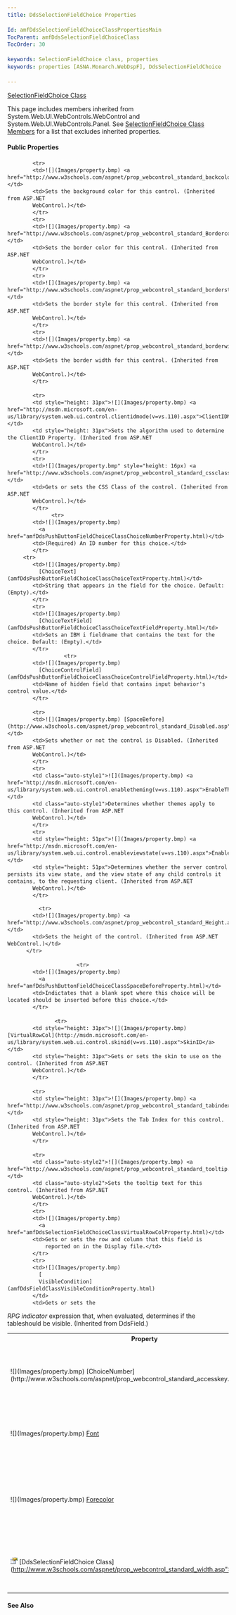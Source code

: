 ```yaml
---
title: DdsSelectionFieldChoice Properties

Id: amfDdsSelectionFieldChoiceClassPropertiesMain
TocParent: amfDdsSelectionFieldChoiceClass
TocOrder: 30

keywords: SelectionFieldChoice class, properties
keywords: properties [ASNA.Monarch.WebDspF], DdsSelectionFieldChoice

---
```


[SelectionFieldChoice Class](amfDdsSelectionFieldChoiceClass.html)

This page includes members inherited from System.Web.UI.WebControls.WebControl and System.Web.UI.WebControls.Panel. See [ SelectionFieldChoice Class Members](amfDdsSelectionFieldChoiceClassMembers.html) for a list that excludes inherited properties.

#### Public Properties
<table class="mytable" cellspacing="0" cellpadding="4" width="90%">
          <colgroup>
            <col width="30%" />
            <col width="70%" />
          </colgroup>
          <tr>
            <th>Property</th>
            <th>Description</th>
          </tr>
            <tr>
            <td style="height: 31px">![](Images/property.bmp) [ChoiceNumber](http://www.w3schools.com/aspnet/prop_webcontrol_standard_accesskey.asp">AccessKey</a></td>
            <td style="height: 31px">Gets or sets a key used to access the  control. (Inherited from ASP.NET 
			WebControl.)</td>
            </tr>

			<tr>
            <td>![](Images/property.bmp) <a href="http://www.w3schools.com/aspnet/prop_webcontrol_standard_backcolor.asp">BackColor</a></td>
            <td>Sets the background color for this control. (Inherited from ASP.NET 
			WebControl.)</td>
            </tr>
			<tr>
            <td>![](Images/property.bmp) <a href="http://www.w3schools.com/aspnet/prop_webcontrol_standard_Bordercolor.asp">BorderColor</a></td>
            <td>Sets the border color for this control. (Inherited from ASP.NET 
			WebControl.)</td>
            </tr>
			<tr>
            <td>![](Images/property.bmp) <a href="http://www.w3schools.com/aspnet/prop_webcontrol_standard_borderstyle.asp">BorderStyle</a></td>
            <td>Sets the border style for this control. (Inherited from ASP.NET 
			WebControl.)</td>
            </tr>
			<tr>
            <td>![](Images/property.bmp) <a href="http://www.w3schools.com/aspnet/prop_webcontrol_standard_borderwidth.asp">BorderWidth</a></td>
            <td>Sets the border width for this control. (Inherited from ASP.NET 
			WebControl.)</td>
            </tr>

			<tr>
            <td style="height: 31px">![](Images/property.bmp) <a href="http://msdn.microsoft.com/en-us/library/system.web.ui.control.clientidmode(v=vs.110).aspx">ClientIDMode</a></td>
            <td style="height: 31px">Sets the algorithm used to determine the ClientID Property. (Inherited from ASP.NET 
			WebControl.)</td>
            </tr>
            <tr>
            <td>![](Images/property.bmp" style="height: 16px) <a href="http://www.w3schools.com/aspnet/prop_webcontrol_standard_cssclass.asp">CssClass</a></td>
            <td>Gets or sets the CSS Class of the control. (Inherited from ASP.NET 
			WebControl.)</td>
            </tr>
		          <tr>
            <td>![](Images/property.bmp)
              <a href="amfDdsPushButtonFieldChoiceClassChoiceNumberProperty.html)</td>
            <td>(Required) An ID number for this choice.</td>
            </tr>
		 <tr>
            <td>![](Images/property.bmp)
              [ChoiceText](amfDdsPushButtonFieldChoiceClassChoiceTextProperty.html)</td>
            <td>String that appears in the field for the choice. Default: (Empty).</td>
            </tr>
			<tr>
            <td>![](Images/property.bmp)
              [ChoiceTextField](amfDdsPushButtonFieldChoiceClassChoiceTextFieldProperty.html)</td>
            <td>Sets an IBM i fieldname that contains the text for the choice. Default: (Empty).</td>
            </tr>
					  <tr>
            <td>![](Images/property.bmp)
              [ChoiceControlField](amfDdsPushButtonFieldChoiceClassChoiceControlFieldProperty.html)</td>
            <td>Name of hidden field that contains input behavior's control value.</td>
            </tr>

			<tr>
            <td>![](Images/property.bmp) [SpaceBefore](http://www.w3schools.com/aspnet/prop_webcontrol_standard_Disabled.asp">Disabled</a></td>
            <td>Sets whether or not the control is Disabled. (Inherited from ASP.NET 
			WebControl.)</td>
            </tr>
			<tr>
            <td class="auto-style1">![](Images/property.bmp) <a href="http://msdn.microsoft.com/en-us/library/system.web.ui.control.enabletheming(v=vs.110).aspx">EnableTheming</a></td>
            <td class="auto-style1">Determines whether themes apply to this control. (Inherited from ASP.NET 
			WebControl.)</td>
            </tr>
			<tr>
            <td style="height: 51px">![](Images/property.bmp) <a href="http://msdn.microsoft.com/en-us/library/system.web.ui.control.enableviewstate(v=vs.110).aspx">EnableViewState</a></td>
            <td style="height: 51px">Determines whether the server control persists its view state, and the view state of any child controls it contains, to the requesting client. (Inherited from ASP.NET 
			WebControl.)</td>
            </tr>
 <tr>
            <td>![](Images/property.bmp) <a href="http://www.w3schools.com/aspnet/prop_webcontrol_standard_font.asp">Font</a></td>
            <td>Sets the font for the control. (Inherited from ASP.NET WebControl.)</td>
            </tr>
			<tr>
            <td>![](Images/property.bmp) <a href="http://www.w3schools.com/aspnet/prop_webcontrol_standard_forecolor.asp">Forecolor</a></td>
            <td>Sets the foreground (usually the text) color for the control. (Inherited from ASP.NET 
			WebControl.)</td>
            </tr>

              <tr>
            <td>![](Images/property.bmp) <a href="http://www.w3schools.com/aspnet/prop_webcontrol_standard_Height.asp">Height</a></td>
            <td>Sets the height of the control. (Inherited from ASP.NET WebControl.)</td>
          </tr>

				          <tr>
            <td>![](Images/property.bmp)
              <a href="amfDdsPushButtonFieldChoiceClassSpaceBeforeProperty.html)</td>
            <td>Indictates that a blank spot where this choice will be located should be inserted before this choice.</td>
            </tr>

                   <tr>
            <td style="height: 31px">![](Images/property.bmp) [VirtualRowCol](http://msdn.microsoft.com/en-us/library/system.web.ui.control.skinid(v=vs.110).aspx">SkinID</a></td>
            <td style="height: 31px">Gets or sets the skin to use on the control. (Inherited from ASP.NET 
			WebControl.)</td>
            </tr>

			<tr>
            <td style="height: 31px">![](Images/property.bmp) <a href="http://www.w3schools.com/aspnet/prop_webcontrol_standard_tabindex.asp">TabIndex</a></td>
            <td style="height: 31px">Sets the Tab Index for this control. (Inherited from ASP.NET 
			WebControl.)</td>
            </tr>

            <tr>
            <td class="auto-style2">![](Images/property.bmp) <a href="http://www.w3schools.com/aspnet/prop_webcontrol_standard_tooltip.asp">Tooltip</a></td>
            <td class="auto-style2">Sets the tooltip text for this control. (Inherited from ASP.NET 
			WebControl.)</td>
            </tr>
			<tr>
            <td>![](Images/property.bmp)
              <a href="amfDdsSelectionFieldChoiceClassVirtualRowColProperty.html)</td>
            <td>Gets or sets the row and column that this field is
				reported on in the Display file.</td>
            </tr>
			<tr>
            <td>![](Images/property.bmp)
              [
              VisibleCondition](amfDdsFieldClassVisibleConditionProperty.html)
            </td>
            <td>Gets or sets the 
 *RPG indicator*  expression that, when
            evaluated, determines if the tableshould be visible. (Inherited
            from DdsField.)</td>
          </tr>
            <tr>
            <td>![](Images/property.bmp) [DdsSelectionFieldChoice Class](http://www.w3schools.com/aspnet/prop_webcontrol_standard_width.asp">Width</a></td>
            <td>Sets the width of the control. (Inherited from ASP.NET WebControl.)</td>
          </tr>

</table>

#### See Also
<dl>
        <dd><a href="amfDdsSelectionFieldChoiceClass.html)</dd>
        <dd>[DdsSelectionFieldChoice Members](amfDdsSelectionFieldChoiceClassMembers.html)</dd>
        <dd>[ASNA.Monarch.WebDspF Namespace](amfWebDspFNamespace.html)</dd>
</dl>

